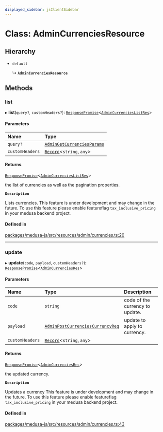 ```yaml
---
displayed_sidebar: jsClientSidebar
---
```


# Class: AdminCurrenciesResource

## Hierarchy

- `default`

  ↳ **`AdminCurrenciesResource`**

## Methods

### list

▸ **list**(`query?`, `customHeaders?`): [`ResponsePromise`](../modules/internal-12.md#responsepromise)<[`AdminCurrenciesListRes`](../modules/internal-4.md#admincurrencieslistres)\>

#### Parameters

| Name | Type |
| :------ | :------ |
| `query?` | [`AdminGetCurrenciesParams`](internal-4.AdminGetCurrenciesParams.md) |
| `customHeaders` | [`Record`](../modules/internal.md#record)<`string`, `any`\> |

#### Returns

[`ResponsePromise`](../modules/internal-12.md#responsepromise)<[`AdminCurrenciesListRes`](../modules/internal-4.md#admincurrencieslistres)\>

the list of currencies as well as the pagination properties.

**`Description`**

Lists currencies.
 This feature is under development and may change in the future.
To use this feature please enable featureflag `tax_inclusive_pricing` in your medusa backend project.

#### Defined in

[packages/medusa-js/src/resources/admin/currencies.ts:20](https://github.com/medusajs/medusa/blob/b38f73726/packages/medusa-js/src/resources/admin/currencies.ts#L20)

___

### update

▸ **update**(`code`, `payload`, `customHeaders?`): [`ResponsePromise`](../modules/internal-12.md#responsepromise)<[`AdminCurrenciesRes`](../modules/internal-4.md#admincurrenciesres)\>

#### Parameters

| Name | Type | Description |
| :------ | :------ | :------ |
| `code` | `string` | code of the currency to update. |
| `payload` | [`AdminPostCurrenciesCurrencyReq`](internal-4.AdminPostCurrenciesCurrencyReq.md) | update to apply to currency. |
| `customHeaders` | [`Record`](../modules/internal.md#record)<`string`, `any`\> |  |

#### Returns

[`ResponsePromise`](../modules/internal-12.md#responsepromise)<[`AdminCurrenciesRes`](../modules/internal-4.md#admincurrenciesres)\>

the updated currency.

**`Description`**

Updates a currency
 This feature is under development and may change in the future.
To use this feature please enable featureflag `tax_inclusive_pricing` in your medusa backend project.

#### Defined in

[packages/medusa-js/src/resources/admin/currencies.ts:43](https://github.com/medusajs/medusa/blob/b38f73726/packages/medusa-js/src/resources/admin/currencies.ts#L43)
